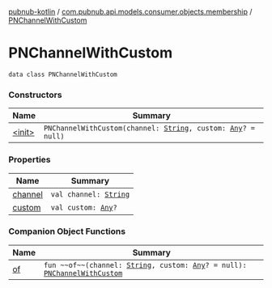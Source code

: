 [pubnub-kotlin](../../index.md) / [com.pubnub.api.models.consumer.objects.membership](../index.md) / [PNChannelWithCustom](./index.md)

# PNChannelWithCustom

`data class PNChannelWithCustom`

### Constructors

| Name | Summary |
|---|---|
| [&lt;init&gt;](-init-.md) | `PNChannelWithCustom(channel: `[`String`](https://kotlinlang.org/api/latest/jvm/stdlib/kotlin/-string/index.html)`, custom: `[`Any`](https://kotlinlang.org/api/latest/jvm/stdlib/kotlin/-any/index.html)`? = null)` |

### Properties

| Name | Summary |
|---|---|
| [channel](channel.md) | `val channel: `[`String`](https://kotlinlang.org/api/latest/jvm/stdlib/kotlin/-string/index.html) |
| [custom](custom.md) | `val custom: `[`Any`](https://kotlinlang.org/api/latest/jvm/stdlib/kotlin/-any/index.html)`?` |

### Companion Object Functions

| Name | Summary |
|---|---|
| [of](of.md) | `fun ~~of~~(channel: `[`String`](https://kotlinlang.org/api/latest/jvm/stdlib/kotlin/-string/index.html)`, custom: `[`Any`](https://kotlinlang.org/api/latest/jvm/stdlib/kotlin/-any/index.html)`? = null): `[`PNChannelWithCustom`](./index.md) |
